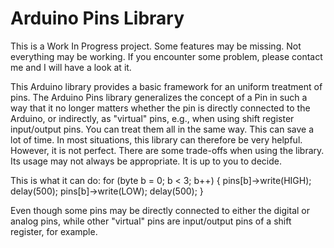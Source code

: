 Arduino Pins Library
====================

This is a Work In Progress project. Some features may be missing. Not everything may be working. If you encounter some problem, please contact me and I will have a look at it.

This Arduino library provides a basic framework for an uniform treatment of pins. 
The Arduino Pins library generalizes the concept of a Pin in such a way that it no longer matters whether the
pin is directly connected to the Arduino, or indirectly, as "virtual" pins, e.g., when using shift register input/output pins.
You can treat them all in the same way. This can save a lot of time. In most situations, this library can therefore be very helpful.
However, it is not perfect. There are some trade-offs when using the library. Its usage may not always be appropriate. It is up to you to decide.

This is what it can do:
for (byte b = 0; b < 3; b++) {
		pins[b]->write(HIGH);
		delay(500);
		pins[b]->write(LOW);
		delay(500);
	}

Even though some pins may be directly connected to either the digital or analog pins, while other "virtual" pins are input/output pins of a shift register, for example.